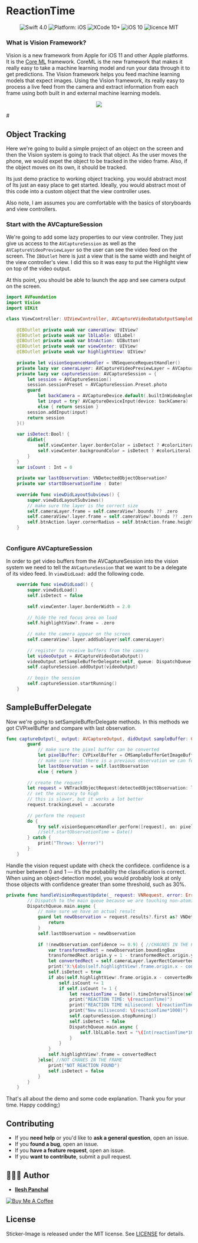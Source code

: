 # ReactionTime
<p align="center">
<img src="https://img.shields.io/badge/swift-4.0%2B-brightgreen.svg" alt="Swift 4.0"/>
<img src="https://img.shields.io/badge/platform-iOS-brightgreen.svg" alt="Platform: iOS"/>
<img src="https://img.shields.io/badge/xcode-10%2B-brightgreen.svg" alt="XCode 10+"/>
<img src="https://img.shields.io/badge/iOS-11%2B-green.svg" alt="iOS 10"/>
<img src="https://img.shields.io/badge/licence-MIT-lightgrey.svg" alt="licence MIT"/>
</a>
</p>


### What is Vision Framework?
Vision is a new framework from Apple for iOS 11 and other Apple platforms. 
It is the [Core ML](https://developer.apple.com/machine-learning/) framework. 
CoreML is the new framework that makes it really easy to take a machine learning model and run your data through it to get predictions. 
The Vision framework helps you feed machine learning models that expect images. 
Using the Vision framework, its really easy to process a live feed from the camera and extract information from each frame using both built in and external machine learning models.

<p align="center"> 
    <img src= "https://i.imgflip.com/34ht49.gif" />
</p>
#

## Object Tracking

Here we're going to build a simple project of an object on the screen and then the Vision system is going to track that object. 
As the user moves the phone, we would expet the object to be tracked in the video frame. 
Also, if the object moves on its own, it should be tracked. 

Its just demo practice to working object tracking. you would abstract most of
Its just an easy place to get started. Ideally, you would abstract most of this code into a custom object that the view controller uses.

Also note, I am assumes you are comfortable with the basics of storyboards and view controllers.

### Start with the AVCaptureSession

We're going to add some lazy properties to our view controller. 
They just give us access to the `AVCaptureSession` as well as the `AVCaptureVideoPreviewLayer` so the user can see the video feed on the screen. 
The `IBOutlet` here is just a view that is the same width and height of the view controller's view. 
I did this so it was easy to put the Highlight view on top of the video output.

At this point, you should be able to launch the app and see camera output on the screen.

``` swift
import AVFoundation
import Vision
import UIKit

class ViewController: UIViewController, AVCaptureVideoDataOutputSampleBufferDelegate {
    
    @IBOutlet private weak var cameraView: UIView?
    @IBOutlet private weak var lblLable: UILabel!
    @IBOutlet private weak var btnAction: UIButton!
    @IBOutlet private weak var viewCenter: UIView!
    @IBOutlet private weak var highlightView: UIView?
    
    private let visionSequenceHandler = VNSequenceRequestHandler()
    private lazy var cameraLayer: AVCaptureVideoPreviewLayer = AVCaptureVideoPreviewLayer(session: self.captureSession)
    private lazy var captureSession: AVCaptureSession = {
        let session = AVCaptureSession()
        session.sessionPreset = AVCaptureSession.Preset.photo
        guard
            let backCamera = AVCaptureDevice.default(.builtInWideAngleCamera, for: .video, position: .back),
            let input = try? AVCaptureDeviceInput(device: backCamera)
            else { return session }
        session.addInput(input)
        return session
    }()
    
    var isDetect:Bool! {
        didSet{
            self.viewCenter.layer.borderColor = isDetect ? #colorLiteral(red: 0.9529411793, green: 0.6862745285, blue: 0.1333333403, alpha: 1) : #colorLiteral(red: 0.9294117647, green: 0.1098039216, blue: 0.1411764706, alpha: 1)
            self.viewCenter.backgroundColor = isDetect ? #colorLiteral(red: 0.9529411793, green: 0.6862745285, blue: 0.1333333403, alpha: 1) : #colorLiteral(red: 0.9294117647, green: 0.1098039216, blue: 0.1411764706, alpha: 1)
        }
    }
    var isCount : Int = 0
    
    private var lastObservation: VNDetectedObjectObservation?
    private var startObservationTime : Date!
    
    override func viewDidLayoutSubviews() {
        super.viewDidLayoutSubviews()
        // make sure the layer is the correct size
        self.cameraLayer.frame = self.cameraView?.bounds ?? .zero
        self.cameraView?.layer.frame = self.cameraView?.bounds ?? .zero
        self.btnAction.layer.cornerRadius = self.btnAction.frame.height / 2
    }
    
```

### Configure AVCaptureSession

In order to get video buffers from the AVCaptureSession into the vision system we need to tell the `AVCaptureSession` that we want to be a delegate of its video feed. In `viewDidLoad:` add the following code.

``` swift
    override func viewDidLoad() {
        super.viewDidLoad()
        self.isDetect = false
        
        self.viewCenter.layer.borderWidth = 2.0
        
        // hide the red focus area on load
        self.highlightView?.frame = .zero
        
        // make the camera appear on the screen
        self.cameraView?.layer.addSublayer(self.cameraLayer)
        
        // register to receive buffers from the camera
        let videoOutput = AVCaptureVideoDataOutput()
        videoOutput.setSampleBufferDelegate(self, queue: DispatchQueue(label: "MyQueue"))
        self.captureSession.addOutput(videoOutput)
        
        // begin the session
        self.captureSession.startRunning()
    }
```
## SampleBufferDelegate

Now we're going to setSampleBufferDelegate methods. In this methods we got CVPixelBuffer and compare with last observation. 
``` swift
func captureOutput(_ output: AVCaptureOutput, didOutput sampleBuffer: CMSampleBuffer, from connection: AVCaptureConnection) {
        guard
            // make sure the pixel buffer can be converted
            let pixelBuffer: CVPixelBuffer = CMSampleBufferGetImageBuffer(sampleBuffer),
            // make sure that there is a previous observation we can feed into the request
            let lastObservation = self.lastObservation
            else { return }
        
        // create the request
        let request = VNTrackObjectRequest(detectedObjectObservation: lastObservation, completionHandler: self.handleVisionRequestUpdate)
        // set the accuracy to high
        // this is slower, but it works a lot better
        request.trackingLevel = .accurate
        
        // perform the request
        do {
            try self.visionSequenceHandler.perform([request], on: pixelBuffer)
            //self.startObservationTime = Date()
        } catch {
            print("Throws: \(error)")
        }
    }
   ```
Handle the vision request update with check the confidece. confidence is a number between 0 and 1 — it’s the probability the classification is correct. When using an object-detection model, you would probably look at only those objects with confidence greater than some threshold, such as 30%.

``` swift 
private func handleVisionRequestUpdate(_ request: VNRequest, error: Error?) {
        // Dispatch to the main queue because we are touching non-atomic, non-thread safe properties of the view controller
        DispatchQueue.main.async {
            // make sure we have an actual result
            guard let newObservation = request.results?.first as? VNDetectedObjectObservation else {
                return
            }
            self.lastObservation = newObservation
            
            if !(newObservation.confidence >= 0.9) { //CHAGNES IN THE FRAME
                var transformedRect = newObservation.boundingBox
                transformedRect.origin.y = 1 - transformedRect.origin.y
                let convertedRect = self.cameraLayer.layerRectConverted(fromMetadataOutputRect: transformedRect)
                print("X:\(abs(self.highlightView!.frame.origin.x - convertedRect.origin.x)):Y:\(abs(self.highlightView!.frame.origin.y - convertedRect.origin.y))")
                self.isDetect = true
                if abs(self.highlightView!.frame.origin.x - convertedRect.origin.x) > 10 || abs(self.highlightView!.frame.origin.y - convertedRect.origin.y) > 10 {
                    self.isCount += 1
                    if self.isCount != 1 {
                        let reactionTime = Date().timeIntervalSince(self.startObservationTime)
                        print("REACTION TIME: \(reactionTime)")
                        print("REACTION TIME milisecond: \(reactionTime*1000)")
                        print("New milisecond: \(reactionTime*1000)")
                        self.captureSession.stopRunning()
                        self.isDetect = false
                        DispatchQueue.main.async {
                            self.lblLable.text = "\(Int(reactionTime*1000)) ms"
                        }
                    }
                }
                self.highlightView?.frame = convertedRect
            }else{ //NOT CHANES IN THE FRAME
                print("NOT REACTION FOUND")
                self.isDetect = false
            }
        }
    }
```
That's all about the demo and some code explanation. Thank you for your time. Happy codding;)


## Contributing

- If you **need help** or you'd like to **ask a general question**, open an issue.
- If you **found a bug**, open an issue.
- If you **have a feature request**, open an issue.
- If you **want to contribute**, submit a pull request.

## 👨🏻‍💻 Author

* **[Ilesh Panchal](https://twitter.com/ilesh_panchal)**

<a href="https://www.buymeacoffee.com/dD9nr61qx" target="_blank"><img src="https://www.buymeacoffee.com/assets/img/custom_images/black_img.png" alt="Buy Me A Coffee" style="height: auto !important;width: auto !important;" ></a>


## License

Sticker-Image is released under the MIT license.
See [LICENSE](./LICENSE) for details.

